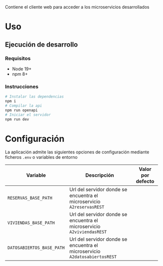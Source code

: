 Contiene el cliente web para acceder a los microservicios desarrollados

# Uso

## Ejecución de desarrollo

### Requisitos

- Node 19+
- npm 8+

### Instrucciones

```sh
# Instalar las dependencias
npm i
# Compilar la api
npm run openapi
# Iniciar el servidor
npm run dev
```

# Configuración

La aplicación admite las siguientes opciones de configuración mediante ficheros
`.env` o variables de entorno

| Variable                  | Descripción                                                                | Valor por defecto |
| ------------------------- | -------------------------------------------------------------------------- | ----------------- |
| `RESERVAS_BASE_PATH`      | Url del servidor donde se encuentra el microservicio `A2reservasREST`      |
| `VIVIENDAS_BASE_PATH`     | Url del servidor donde se encuentra el microservicio `A2viviendasREST`     |
| `DATOSABIERTOS_BASE_PATH` | Url del servidor donde se encuentra el microservicio `A2datosabiertosREST` |

